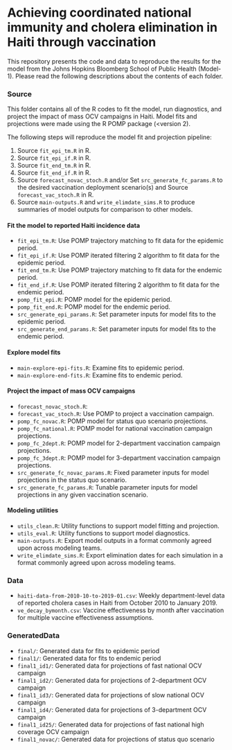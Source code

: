 # Achieving coordinated national immunity and cholera elimination in Haiti through vaccination

This repository presents the code and data to reproduce the results for the model from the Johns Hopkins Bloomberg School of Public Health (Model-1). Please read the following descriptions about the contents of each folder.

### Source

This folder contains all of the R codes to fit the model, run diagnostics, and project the impact of mass OCV campaigns in Haiti. Model fits and projections were made using the R POMP package ($<$version 2).

The following steps will reproduce the model fit and projection pipeline:
1. Source `fit_epi_tm.R` in R.
1. Source `fit_epi_if.R` in R.
1. Source `fit_end_tm.R` in R.
1. Source `fit_end_if.R` in R.
1. Source `forecast_novac_stoch.R` and/or  Set `src_generate_fc_params.R` to the desired vaccination deployment scenario(s) and Source `forecast_vac_stoch.R` in R.
1. Source `main-outputs.R` and `write_elimdate_sims.R` to produce summaries of model outputs for comparison to other models.

#### Fit the model to reported Haiti incidence data
* `fit_epi_tm.R`: Use POMP trajectory matching to fit data for the epidemic period.
* `fit_epi_if.R`: Use POMP iterated filtering 2 algorithm to fit data for the epidemic period.
* `fit_end_tm.R`: Use POMP trajectory matching to fit data for the endemic period.
* `fit_end_if.R`: Use POMP iterated filtering 2 algorithm to fit data for the endemic period.
* `pomp_fit_epi.R`: POMP model for the epidemic period.
* `pomp_fit_end.R`: POMP model for the endemic period.
* `src_generate_epi_params.R`: Set parameter inputs for model fits to the epidemic period.
* `src_generate_end_params.R`: Set parameter inputs for model fits to the endemic period.

#### Explore model fits
* `main-explore-epi-fits.R`: Examine fits to epidemic period.
* `main-explore-end-fits.R`: Examine fits to endemic period.

#### Project the impact of mass OCV campaigns
* `forecast_novac_stoch.R`:
* `forecast_vac_stoch.R`: Use POMP to project a vaccination campaign.
* `pomp_fc_novac.R`: POMP model for status quo scenario projections.
* `pomp_fc_national.R`: POMP model for national vaccination campaign projections.
* `pomp_fc_2dept.R`: POMP model for 2-department vaccination campaign projections.
* `pomp_fc_3dept.R`: POMP model for 3-department vaccination campaign projections.
* `src_generate_fc_novac_params.R`: Fixed parameter inputs for model projections in the status quo scenario.
* `src_generate_fc_params.R`: Tunable parameter inputs for model projections in any given vaccination scenario.

#### Modeling utilities
* `utils_clean.R`: Utility functions to support model fitting and projection.
* `utils_eval.R`: Utility functions to support model diagnostics.
* `main-outputs.R`: Export model outputs in a format commonly agreed upon across modeling teams. 
* `write_elimdate_sims.R`: Export elimination dates for each simulation in a format commonly agreed upon across modeling teams.

### Data
* `haiti-data-from-2010-10-to-2019-01.csv`: Weekly department-level data of reported cholera cases in Haiti from October 2010 to January 2019.
* `ve_decay_bymonth.csv`: Vaccine effectiveness by month after vaccination for multiple vaccine effectiveness assumptions.

### GeneratedData
* `final/`: Generated data for fits to epidemic period
* `final1/`: Generated data for fits to endemic period
* `final1_id1/`: Generated data for projections of fast national OCV campaign
* `final1_id2/`: Generated data for projections of 2-department OCV campaign
* `final1_id3/`: Generated data for projections of slow national OCV campaign
* `final1_id4/`: Generated data for projections of 3-department OCV campaign
* `final1_id25/`: Generated data for projections of fast national high coverage OCV campaign
* `final1_novac/`: Generated data for projections of status quo scenario
